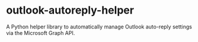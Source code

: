 # outlook-autoreply-helper
A Python helper library to automatically manage Outlook auto-reply settings via the Microsoft Graph API.
